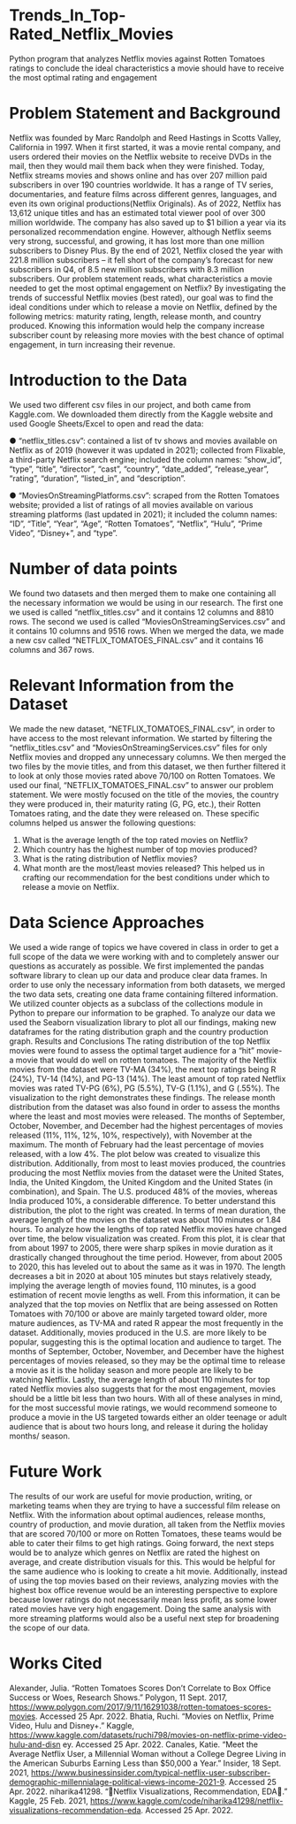 # Trends_In_Top-Rated_Netflix_Movies
Python program that analyzes Netflix movies against Rotten Tomatoes ratings to conclude the ideal characteristics a movie should have to receive the most optimal rating and engagement


# Problem Statement and Background

Netflix was founded by Marc Randolph and Reed Hastings in Scotts Valley, California in 1997.
When it first started, it was a movie rental company, and users ordered their movies on the
Netflix website to receive DVDs in the mail, then they would mail them back when they were
finished. Today, Netflix streams movies and shows online and has over 207 million paid
subscribers in over 190 countries worldwide. It has a range of TV series, documentaries, and
feature films across different genres, languages, and even its own original productions(Netflix
Originals). As of 2022, Netflix has 13,612 unique titles and has an estimated total viewer pool of
over 300 million worldwide. The company has also saved up to $1 billion a year via its
personalized recommendation engine. However, although Netflix seems very strong, successful,
and growing, it has lost more than one million subscribers to Disney Plus. By the end of 2021,
Netflix closed the year with 221.8 million subscribers – it fell short of the company’s forecast for
new subscribers in Q4, of 8.5 new million subscribers with 8.3 million subscribers.
Our problem statement reads, what characteristics a movie needed to get the most optimal
engagement on Netflix? By investigating the trends of successful Netflix movies (best rated), our
goal was to find the ideal conditions under which to release a movie on Netflix, defined by the
following metrics: maturity rating, length, release month, and country produced. Knowing this
information would help the company increase subscriber count by releasing more movies with
the best chance of optimal engagement, in turn increasing their revenue.

# Introduction to the Data
We used two different csv files in our project, and both came from Kaggle.com. We downloaded
them directly from the Kaggle website and used Google Sheets/Excel to open and read the data:

● “netflix_titles.csv”: contained a list of tv shows and movies available on Netflix as of
2019 (however it was updated in 2021); collected from Flixable, a third-party Netflix
search engine; included the column names: “show_id”, “type”, “title”, “director”, “cast”,
“country”, “date_added”, “release_year”, “rating”, “duration”, “listed_in”, and
“description”.

● “MoviesOnStreamingPlatforms.csv”: scraped from the Rotten Tomatoes website;
provided a list of ratings of all movies available on various streaming platforms (last
updated in 2021); it included the column names: “ID”, “Title”, “Year”, “Age”, “Rotten
Tomatoes”, “Netflix”, “Hulu”, “Prime Video”, “Disney+”, and “type”.

# Number of data points
We found two datasets and then merged them to make one containing all the necessary
information we would be using in our research. The first one we used is called
“netflix_titles.csv” and it contains 12 columns and 8810 rows. The second we used is called
“MoviesOnStreamingServices.csv” and it contains 10 columns and 9516 rows. When we merged
the data, we made a new csv called “NETFLIX_TOMATOES_FINAL.csv” and it contains 16
columns and 367 rows.

# Relevant Information from the Dataset
We made the new dataset, “NETFLIX_TOMATOES_FINAL.csv”, in order to have access to the
most relevant information. We started by filtering the “netflix_titles.csv” and
“MoviesOnStreamingServices.csv” files for only Netflix movies and dropped any unnecessary
columns. We then merged the two files by the movie titles, and from this dataset, we then further
filtered it to look at only those movies rated above 70/100 on Rotten Tomatoes. We used our
final, “NETFLIX_TOMATOES_FINAL.csv” to answer our problem statement. We were mostly
focused on the title of the movies, the country they were produced in, their maturity rating (G,
PG, etc.), their Rotten Tomatoes rating, and the date they were released on. These specific
columns helped us answer the following questions:
1. What is the average length of the top rated movies on Netflix?
2. Which country has the highest number of top movies produced?
3. What is the rating distribution of Netflix movies?
4. What month are the most/least movies released?
This helped us in crafting our recommendation for the best conditions under which to release a
movie on Netflix.

# Data Science Approaches
We used a wide range of topics we have covered in class in order to get a full scope of the data
we were working with and to completely answer our questions as accurately as possible. We first
implemented the pandas software library to clean up our data and produce clear data frames. In
order to use only the necessary information from both datasets, we merged the two data sets,
creating one data frame containing filtered information. We utilized counter objects as a subclass
of the collections module in Python to prepare our information to be graphed. To analyze our
data we used the Seaborn visualization library to plot all our findings, making new dataframes
for the rating distribution graph and the country production graph.
Results and Conclusions
The rating distribution of the top Netflix movies were
found to assess the optimal target audience for a “hit”
movie- a movie that would do well on rotten
tomatoes. The majority of the Netflix movies from
the dataset were TV-MA (34%), the next top ratings
being R (24%), TV-14 (14%), and PG-13 (14%). The
least amount of top rated Netflix movies was rated
TV-PG (6%), PG (5.5%), TV-G (1.1%), and G
(.55%). The visualization to the right demonstrates
these findings.
The release month distribution from the dataset was also found in order to assess the months
where the least and most movies were released. The months of September, October, November,
and December had the highest percentages of movies released (11%, 11%, 12%, 10%,
respectively), with November at the maximum. The month of February had the least percentage
of movies released, with a low 4%. The plot below was created to visualize this distribution.
Additionally, from most to least movies produced, the
countries producing the most Netflix movies from the
dataset were the United States, India, the United
Kingdom, the United Kingdom and the United States (in
combination), and Spain. The U.S. produced 48% of the
movies, whereas India produced 10%, a considerable
difference. To better understand this distribution, the plot
to the right was created.
In terms of mean duration, the average length of the movies on the dataset was about 110
minutes or 1.84 hours. To analyze how the lengths of top rated Netflix movies have changed over
time, the below visualization was created.
From this plot, it is clear that from about 1997 to
2005, there were sharp spikes in movie duration as
it drastically changed throughout the time period.
However, from about 2005 to 2020, this has leveled
out to about the same as it was in 1970. The length
decreases a bit in 2020 at about 105 minutes but
stays relatively steady, implying the average length
of movies found, 110 minutes, is a good estimation
of recent movie lengths as well.
From this information, it can be analyzed that the top movies on Netflix that are being assessed
on Rotten Tomatoes with 70/100 or above are mainly targeted toward older, more mature
audiences, as TV-MA and rated R appear the most frequently in the dataset. Additionally, movies
produced in the U.S. are more likely to be popular, suggesting this is the optimal location and
audience to target. The months of September, October, November, and December have the
highest percentages of movies released, so they may be the optimal time to release a movie as it
is the holiday season and more people are likely to be watching Netflix. Lastly, the average
length of about 110 minutes for top rated Netflix movies also suggests that for the most
engagement, movies should be a little bit less than two hours.
With all of these analyses in mind, for the most successful movie ratings, we would recommend
someone to produce a movie in the US targeted towards either an older teenage or adult audience
that is about two hours long, and release it during the holiday months/ season.

# Future Work
The results of our work are useful for movie production, writing, or marketing teams when they
are trying to have a successful film release on Netflix. With the information about optimal
audiences, release months, country of production, and movie duration, all taken from the Netflix
movies that are scored 70/100 or more on Rotten Tomatoes, these teams would be able to cater
their films to get high ratings.
Going forward, the next steps would be to analyze which genres on Netflix are rated the highest
on average, and create distribution visuals for this. This would be helpful for the same audience
who is looking to create a hit movie. Additionally, instead of using the top movies based on their
reviews, analyzing movies with the highest box office revenue would be an interesting
perspective to explore because lower ratings do not necessarily mean less profit, as some lower
rated movies have very high engagement. Doing the same analysis with more streaming
platforms would also be a useful next step for broadening the scope of our data.

# Works Cited
Alexander, Julia. “Rotten Tomatoes Scores Don’t Correlate to Box Office Success or Woes,
Research Shows.” Polygon, 11 Sept. 2017,
https://www.polygon.com/2017/9/11/16291038/rotten-tomatoes-scores-movies. Accessed
25 Apr. 2022.
Bhatia, Ruchi. “Movies on Netflix, Prime Video, Hulu and Disney+.” Kaggle,
https://www.kaggle.com/datasets/ruchi798/movies-on-netflix-prime-video-hulu-and-disn
ey. Accessed 25 Apr. 2022.
Canales, Katie. “Meet the Average Netflix User, a Millennial Woman without a College Degree
Living in the American Suburbs Earning Less than $50,000 a Year.” Insider, 18 Sept.
2021,
https://www.businessinsider.com/typical-netflix-user-subscriber-demographic-millennialage-political-views-income-2021-9. Accessed 25 Apr. 2022.
niharika41298. “🔴Netflix Visualizations, Recommendation, EDA🍿.” Kaggle, 25 Feb. 2021,
https://www.kaggle.com/code/niharika41298/netflix-visualizations-recommendation-eda.
Accessed 25 Apr. 2022.
